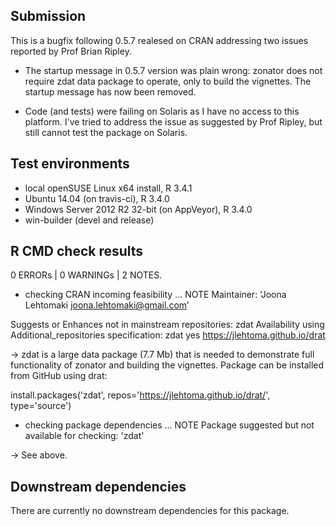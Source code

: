 ## Submission

This is a bugfix following 0.5.7 realesed on
CRAN addressing two issues reported by Prof Brian Ripley.

* The startup message in 0.5.7 version was
plain wrong: zonator does not require zdat data 
package to operate, only to build the vignettes. The
startup message has now been removed.

* Code (and tests) were failing on Solaris as I have
no access to this platform. I've tried to address the
issue as suggested by Prof Ripley, but still cannot 
test the package on Solaris.

## Test environments

* local openSUSE Linux x64 install, R 3.4.1
* Ubuntu 14.04 (on travis-ci), R 3.4.0
* Windows Server 2012 R2 32-bit (on AppVeyor), R 3.4.0
* win-builder (devel and release)

## R CMD check results

0 ERRORs | 0 WARNINGs | 2 NOTES.

* checking CRAN incoming feasibility ... NOTE
Maintainer: ‘Joona Lehtomaki <joona.lehtomaki@gmail.com>’

Suggests or Enhances not in mainstream repositories:
  zdat
Availability using Additional_repositories specification:
  zdat   yes   https://jlehtoma.github.io/drat

-> zdat is a large data package (7.7 Mb) that is needed
to demonstrate full functionality of zonator and building 
the vignettes. Package can be installed from GitHub using drat:

install.packages('zdat', repos='https://jlehtoma.github.io/drat/', type='source')

* checking package dependencies ... NOTE
Package suggested but not available for checking: 'zdat'

-> See above.

## Downstream dependencies

There are currently no downstream dependencies for this package.
